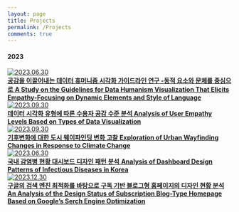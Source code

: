```yaml
---
layout: page
title: Projects
permalink: /Projects
comments: true
---
```



<div class="mb-30px">
    <h4>2023</h4>
    <div class="databox data_01">
        <a href="{{ site.baseurl }}/01_Analysis of User Empathy Levels Based on Types of Data Visualization">
            <div class="row">
                <div class="col-12 col-md-12 col-lg-3 pr-lg-0">
                    <img class="" src="{{site.baseurl}}/assets/images/Thumb/01Thumb.jpg" alt="2023.06.30" />
                </div>
                <div class="col-12 col-md-12 col-lg-9">
                    <b>공감을 이끌어내는 데이터 휴머니즘 시각화 가이드라인 연구 -동적 요소와 문체를 중심으로</b>
                    <b>A Study on the Guidelines for Data Humanism Visualization That Elicits Empathy-Focusing on Dynamic Elements and Style of Language</b>
                </div>
            </div>
        </a>
    </div>
    <div class="databox data_02">
        <a href="{{ site.baseurl }}/02_A Study on the Guidelines for Data Humanism Visualization That Elicits Empathy">
            <div class="row">
                <div class="col-12 col-md-12 col-lg-3 pr-lg-0">
                    <img class="" src="{{site.baseurl}}/assets/images/Thumb/02Thumb.jpg" alt="2023.09.30" />
                </div>
                <div class="col-12 col-md-12 col-lg-9">
                    <b>데이터 시각화 유형에 따른 수용자 공감 수준 분석 </b>
                    <b>Analysis of User Empathy Levels Based on Types of Data Visualization</b>
                </div>
            </div>
        </a>
    </div>
    <div class="databox data_03">
        <a href="{{ site.baseurl }}/03_Exploration of Urban Wayfinding Changes in Response to Climate Change">
            <div class="row">
                <div class="col-12 col-md-12 col-lg-3 pr-lg-0">
                    <img class="" src="{{site.baseurl}}/assets/images/Thumb/02Thumb.jpg" alt="2023.09.30" />
                </div>
                <div class="col-12 col-md-12 col-lg-9">
                    <b>기후변화에 대한 도시 웨이파인딩 변화 고찰</b>
                    <b>Exploration of Urban Wayfinding Changes in Response to Climate Change</b>
                </div>
            </div>
        </a>
    </div>
    <div class="databox data_04">
        <a href="{{ site.baseurl }}/04_Dashboard Design Patterns of Infectious Diseases in Korea">
            <div class="row">
                <div class="col-12 col-md-12 col-lg-3 pr-lg-0">
                    <img class="" src="{{site.baseurl}}/assets/images/Thumb/01Thumb.jpg" alt="2023.06.30" />
                </div>
                <div class="col-12 col-md-12 col-lg-9">
                    <b>국내 감염병 현황 대시보드 디자인 패턴 분석</b>
                    <b>Analysis of Dashboard Design Patterns of Infectious Diseases in Korea</b>
                </div>
            </div>
        </a>
    </div>
    <div class="databox data_05">
        <a href="{{ site.baseurl }}/05_An Analysis of the Design Status of Subscription Blog-Type Homepage Based on Google’s Serch Engine Optimization">
            <div class="row">
                <div class="col-12 col-md-12 col-lg-3 pr-lg-0">
                    <img class="" src="{{site.baseurl}}/assets/images/Thumb/03Thumb.jpg" alt="2023.12.30" />
                </div>
                <div class="col-12 col-md-12 col-lg-9">
                    <b>구글의 검색 엔진 최적화를 바탕으로 구독 기반 블로그형 홈페이지의 디자인 현황 분석</b>
                    <b>An Analysis of the Design Status of Subscription Blog-Type Homepage Based on Google’s Serch Engine Optimization</b>
                </div>
            </div>
        </a>
    </div>
    <div class="databox data_03" style="display:none;">
        <a href="{{ site.baseurl }}/01_interactive_web">
            <div class="row">
                <div class="col-12 col-md-12 col-lg-3 pr-lg-0">
                    <img class="" src="{{site.baseurl}}/assets/images/data23-02.jpg" alt="" />
                </div>
                <div class="col-12 col-md-12 col-lg-9">
                    <b>02.Hello, dolphin?</b>
                    <p>Study Results Based on the Method of Delivery - Dolphin Story</p>
                    <p>If you want to check, please click.<br>(for mobile)</p>
                </div>
            </div>
        </a>
    </div>
</div>
